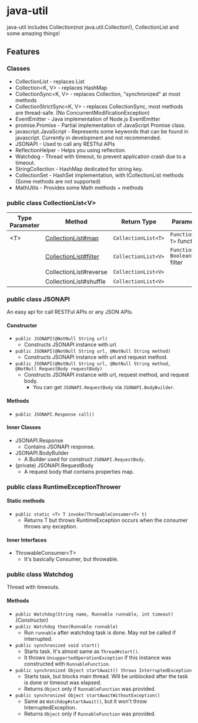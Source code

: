 # java-util
java-util includes Collection(not java.util.Collection!), CollectionList and some amazing things!

## Features

### Classes

- CollectionList<V> - replaces List
- Collection<K, V> - replaces HashMap
- CollectionSync<K, V> - replaces Collection, "synchronized" at most methods
- CollectionStrictSync<K, V> - replaces CollectionSync, most methods are thread-safe. (No ConcurrentModificationException)
- EventEmitter - Java implementation of Node.js EventEmitter
- promise.Promise - Partial implementation of JavaScript Promise class.
- javascript.JavaScript - Represents some keywords that can be found in javascript. Currently in development and not recommended.
- JSONAPI - Used to call any RESTful APIs
- ReflectionHelper - Helps you using reflection.
- Watchdog - Thread with timeout, to prevent application crash due to a timeout.
- StringCollection - HashMap dedicated for string key.
- CollectionSet - HashSet implementation, with ICollectionList methods (Some methods are not supported)
- MathUtils - Provides some Math methods + methods

### public class CollectionList\<V\>

| Type Parameter | Method | Return Type | Parameter |
| ----- | ----- | ----- | ----- |
| \<T\> | [CollectionList#map](https://developer.mozilla.org/en-US/docs/Web/JavaScript/Reference/Global_Objects/Array/map) | `CollectionList<T>` | `Function<V, T>` function |
| | [CollectionList#filter](https://developer.mozilla.org/en-US/docs/Web/JavaScript/Reference/Global_Objects/Array/filter) | `CollectionList<V>` | `Function<V, Boolean>` filter |
| | CollectionList#reverse | `CollectionList<V>` | |
| | CollectionList#shuffle | `CollectionList<V>` | |

### public class JSONAPI
An easy api for call RESTFul APIs or any JSON APIs.

#### Constructor
- `public JSONAPI(@NotNull String url)`
  - Constructs JSONAPI instance with url.
- `public JSONAPI(@NotNull String url, @NotNull String method)`
  - Constructs JSONAPI instance with url and request method.
- `public JSONAPI(@NotNull String url, @NotNull String method, @NotNull RequestBody requestBody)`
  - Constructs JSONAPI instance with url, request method, and request body.
    - You can get `JSONAPI.RequestBody` via `JSONAPI.BodyBuilder`.

#### Methods
- `public JSONAPI.Response call()`

#### Inner Classes
- JSONAPI.Response
  - Contains JSONAPI response.
- JSONAPI.BodyBuilder
  - A Builder used for construct `JSONAPI.RequestBody`.
- (private) JSONAPI.RequestBody
  - A request body that contains properties map.

### public class RuntimeExceptionThrower

#### Static methods
- `public static <T> T invoke(ThrowableConsumer<T> t)`
  - Returns T but throws RuntimeException occurs when the consumer throws any exception.

#### Inner Interfaces
- ThrowableConsumer\<T\>
  - It's basically Consumer, but throwable.

### public class Watchdog
Thread with timeouts.

#### Methods
- `public Watchdog(String name, Runnable runnable, int timeout)` *\(Constructor\)*
- `public Watchdog then(Runnable runnable)`
  - Run `runnable` after watchdog task is done. May not be called if interrupted.
- `public synchronized void start()`
  - Starts task. It's almost same as `Thread#start()`.
  - It throws `UnsupportedOperationException` if this instance was constructed with `RunnableFunction`.
- `public synchronized Object startAwait() throws InterruptedException`
  - Starts task, but blocks main thread. Will be unblocked after the task is done or timeout was elapsed.
  - Returns `Object` only if `RunnableFunction` was provided.
- `public synchronized Object startAwaitWithoutException()`
  - Same as `Watchdog#startAwait()`, but it won't throw InterruptedException.
  - Returns `Object` only if `RunnableFunction` was provided.